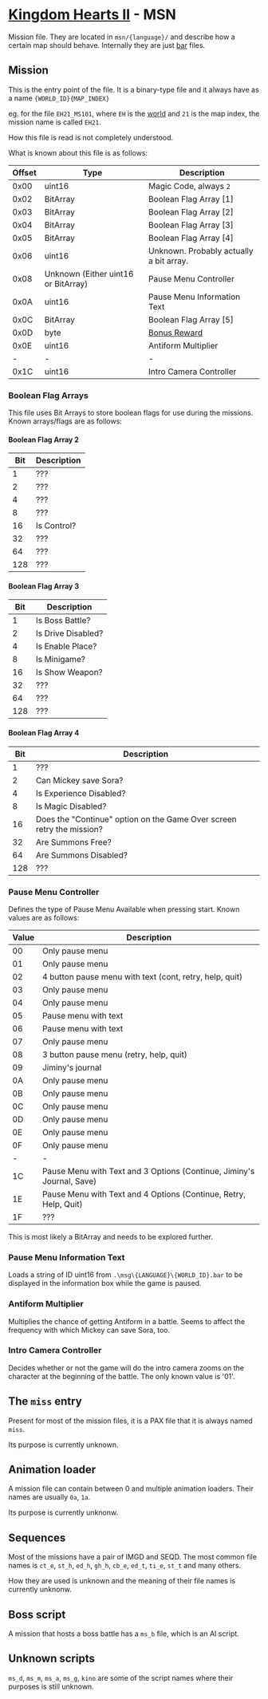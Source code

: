# [Kingdom Hearts II](../../index.md) - MSN

Mission file. They are located in `msn/{language}/` and describe how a certain map should behave. Internally they are just [bar](bar.md) files.

## Mission

This is the entry point of the file. It is a binary-type file and it always have as a name `{WORLD_ID}{MAP_INDEX}`

eg. for the file `EH21_MS101`, where `EH` is the [world](../../worlds.md) and `21` is the map index, the mission name is called `EH21`.

How this file is read is not completely understood.

What is known about this file is as follows:

| Offset | Type   | Description |
|--------|--------|-------------|
| 0x00   | uint16 | Magic Code, always `2`
| 0x02   | BitArray | Boolean Flag Array [1]
| 0x03   | BitArray | Boolean Flag Array [2]
| 0x04   | BitArray | Boolean Flag Array [3]
| 0x05   | BitArray | Boolean Flag Array [4]
| 0x06   | uint16 | Unknown. Probably actually a bit array.
| 0x08   | Unknown (Either uint16 or BitArray) | Pause Menu Controller
| 0x0A   | uint16 | Pause Menu Information Text
| 0x0C   | BitArray | Boolean Flag Array [5]
| 0x0D   | byte | [Bonus Reward](00battle.md#bons)
| 0x0E   | uint16 | Antiform Multiplier
| - | - | -
| 0x1C | uint16 | Intro Camera Controller


### Boolean Flag Arrays

This file uses Bit Arrays to store boolean flags for use during the missions. Known arrays/flags are as follows:

#### Boolean Flag Array 2

| Bit | Description |
|-----|-------------|
| 1 | ???
| 2 | ???
| 4 | ???
| 8 | ???
| 16 | Is Control?
| 32 | ???
| 64 | ???
| 128 | ???

#### Boolean Flag Array 3

| Bit | Description |
|-----|-------------|
| 1 | Is Boss Battle?
| 2 | Is Drive Disabled?
| 4 | Is Enable Place?
| 8 | Is Minigame?
| 16 | Is Show Weapon?
| 32 | ???
| 64 | ???
| 128 | ???

#### Boolean Flag Array 4

| Bit | Description |
|-----|-------------|
| 1 | ??? 
| 2 | Can Mickey save Sora? 
| 4 | Is Experience Disabled?
| 8 | Is Magic Disabled?
| 16 | Does the "Continue" option on the Game Over screen retry the mission?
| 32 | Are Summons Free?
| 64 | Are Summons Disabled?
| 128 | ???

### Pause Menu Controller
Defines the type of Pause Menu Available when pressing start. Known values are as follows:

| Value | Description |
|-------|-------------|
| 00 | Only pause menu
| 01 | Only pause menu
| 02 | 4 button pause menu with text (cont, retry, help, quit)
| 03 | Only pause menu
| 04 | Only pause menu
| 05 | Pause menu with text
| 06 | Pause menu with text
| 07 | Only pause menu
| 08 | 3 button pause menu (retry, help, quit)
| 09 | Jiminy's journal
| 0A | Only pause menu
| 0B | Only pause menu
| 0C | Only pause menu
| 0D | Only pause menu
| 0E | Only pause menu
| 0F | Only pause menu
| -|-
| 1C | Pause Menu with Text and 3 Options (Continue, Jiminy's Journal, Save)
| 1E | Pause Menu with Text and 4 Options (Continue, Retry, Help, Quit)
| 1F | ???

This is most likely a BitArray and needs to be explored further.

### Pause Menu Information Text
Loads a string of ID uint16 from `.\msg\{LANGUAGE}\{WORLD_ID}.bar` to be displayed in the information box while the game is paused.

### Antiform Multiplier
Multiplies the chance of getting Antiform in a battle. Seems to affect the frequency with which Mickey can save Sora, too.

### Intro Camera Controller
Decides whether or not the game will do the intro camera zooms on the character at the beginning of the battle. The only known value is '01'.

## The `miss` entry

Present for most of the mission files, it is a PAX file that it is always named `miss`.

Its purpose is currently unknown.

## Animation loader

A mission file can contain between 0 and multiple animation loaders. Their names are usually `0a`, `1a`.

Its purpose is currently unknonw.

## Sequences

Most of the missions have a pair of IMGD and SEQD. The most common file names is `ct_e`, `st_h`, `ed_h`, `gh_h`, `cb_e`, `ed_t`, `ti_e`, `st_t` and many others.

How they are used is unknown and the meaning of their file names is currently unknonw.

## Boss script

A mission that hosts a boss battle has a `ms_b` file, which is an AI script.

## Unknown scripts

`ms_d`, `ms_m`, `ms_a`, `ms_g`, `kino` are some of the script names where their purposes is still unknown.
